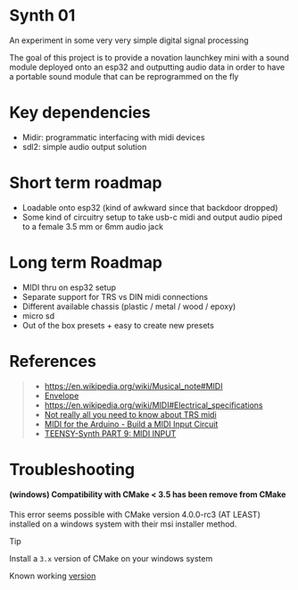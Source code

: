 # Synth 01

An experiment in some very very simple digital signal processing

The goal of this project is to provide a novation launchkey mini
with a sound module deployed onto an esp32 and outputting audio data
in order to have a portable sound module that can be reprogrammed on the fly

# Key dependencies
- Midir: programmatic interfacing with midi devices
- sdl2: simple audio output solution

# Short term roadmap
- Loadable onto esp32 (kind of awkward since that backdoor dropped)
- Some kind of circuitry setup to take usb-c midi and output audio piped to a female 3.5 mm or 6mm audio jack

# Long term Roadmap
- MIDI thru on esp32 setup
- Separate support for TRS vs DIN midi connections
- Different available chassis (plastic / metal / wood / epoxy)
- micro sd
- Out of the box presets + easy to create new presets

# References

> - https://en.wikipedia.org/wiki/Musical_note#MIDI
> - [Envelope](<https://en.wikipedia.org/wiki/Envelope_(music)#:~:text=In sound and music%2C an,sustain and release (ADSR).>)
> - https://en.wikipedia.org/wiki/MIDI#Electrical_specifications
> - [Not really all you need to know about TRS midi](https://www.morningstar.io/post/all-you-need-to-know-about-trs-midi-connections)
> - [MIDI for the Arduino - Build a MIDI Input Circuit](https://www.youtube.com/watch?v=GxfHijjn0ZM)
> - [TEENSY-Synth PART 9: MIDI INPUT](https://www.youtube.com/watch?v=l34CNfwfuIY)


# Troubleshooting

#### (windows) Compatibility with CMake < 3.5 has been remove from CMake

This error seems possible with CMake version 4.0.0-rc3 (AT LEAST) installed on
a windows system with their msi installer method.

> [!TIP]
> Install a `3.x` version of CMake on your windows system
>
> Known working [version](https://github.com/Kitware/CMake/releases/tag/v3.31.5)
